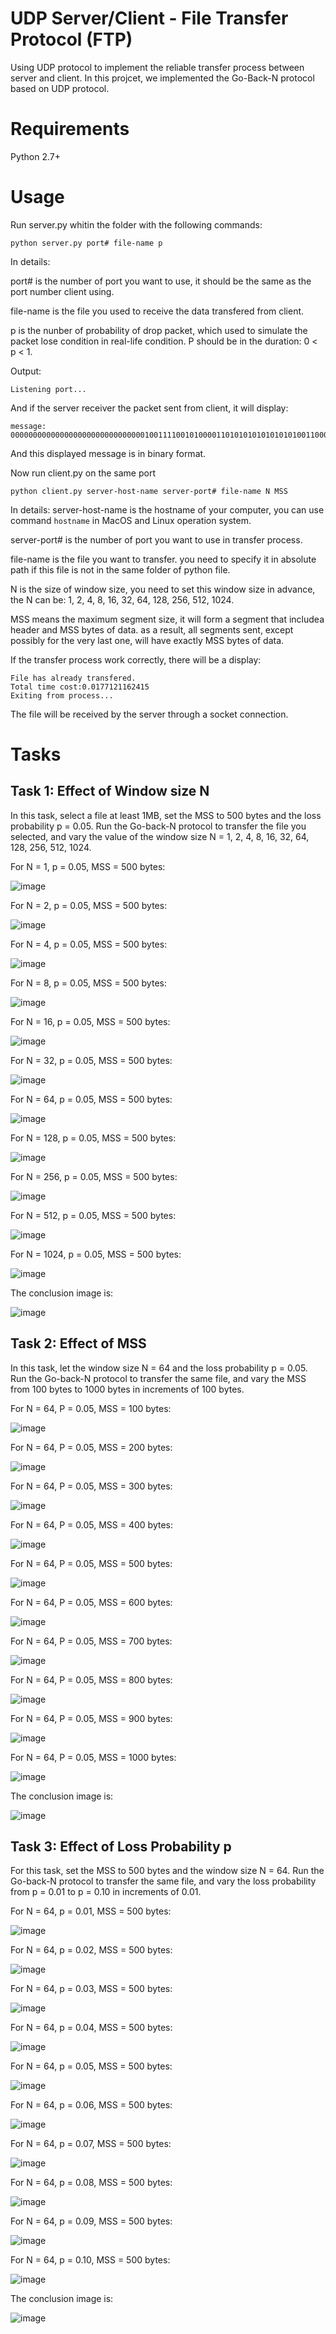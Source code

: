 # UDP Server/Client - File Transfer Protocol (FTP) #
Using UDP protocol to implement the reliable transfer process between server and client. In this projcet, we implemented the Go-Back-N protocol based on UDP protocol.

# Requirements #
Python 2.7+

# Usage #
Run server.py whitin the folder with the following commands:
```
python server.py port# file-name p
```

In details:

port# is the number of port you want to use, it should be the same as the port number client using.

file-name is the file you used to receive the data transfered from client.

p is the nunber of probability of drop packet, which used to simulate the packet lose condition in real-life condition. P should be in the duration: 0 < p < 1.


Output:
```
Listening port...
```

And if the server receiver the packet sent from client, it will display:
```
message:
0000000000000000000000000000001001111001010000110101010101010101001100010011001000110011
```
And this displayed message is in binary format.


Now run client.py on the same port
```
python client.py server-host-name server-port# file-name N MSS
```
In details:
server-host-name is the hostname of your computer, you can use command ``` hostname ``` in MacOS and Linux operation system.

server-port# is the number of port you want to use in transfer process.

file-name is the file you want to transfer. you need to specify it in absolute path if this file is not in the same folder of python file.

N is the size of window size, you need to set this window size in advance, the N can be: 1,
2, 4, 8, 16, 32, 64, 128, 256, 512, 1024.

MSS means the maximum segment size, it will form a segment that includea  header and MSS bytes of data. as a result, all segments sent, except possibly for the very last one, will have exactly MSS bytes of data.

If the transfer process work correctly, there will be a display:
```
File has already transfered.
Total time cost:0.0177121162415
Exiting from process...
```

The file will be received by the server through a socket connection. 

# Tasks #

## Task 1: Effect of Window size N ##

In this task, select a file at least 1MB, set the MSS to 500 bytes and the loss probability
p = 0.05. Run the Go-back-N protocol to transfer the file you selected, and vary the value of the window size N = 1, 2, 4, 8, 16, 32, 64, 128, 256, 512, 1024.

For N = 1, p = 0.05, MSS = 500 bytes:

![image](https://github.com/rhxbupt/go_back_N_UDP/blob/master/screencast/N%3D1.png)

For N = 2, p = 0.05, MSS = 500 bytes:

![image](https://github.com/rhxbupt/go_back_N_UDP/blob/master/screencast/N%20%3D2.png)

For N = 4, p = 0.05, MSS = 500 bytes:

![image](https://github.com/rhxbupt/go_back_N_UDP/blob/master/screencast/N%20%3D%204.png)

For N = 8, p = 0.05, MSS = 500 bytes:

![image](https://github.com/rhxbupt/go_back_N_UDP/blob/master/screencast/N%20%3D%208.png)

For N = 16, p = 0.05, MSS = 500 bytes:

![image](https://github.com/rhxbupt/go_back_N_UDP/blob/master/screencast/N%20%3D%2016.png)

For N = 32, p = 0.05, MSS = 500 bytes:

![image](https://github.com/rhxbupt/go_back_N_UDP/blob/master/screencast/N%20%3D%2032.png)

For N = 64, p = 0.05, MSS = 500 bytes:

![image](https://github.com/rhxbupt/go_back_N_UDP/blob/master/screencast/N%20%3D64.png)

For N = 128, p = 0.05, MSS = 500 bytes:

![image](https://github.com/rhxbupt/go_back_N_UDP/blob/master/screencast/n%20%3D128.png)

For N = 256, p = 0.05, MSS = 500 bytes:

![image](https://github.com/rhxbupt/go_back_N_UDP/blob/master/screencast/n%20%3D%20256.png)

For N = 512, p = 0.05, MSS = 500 bytes:

![image](https://github.com/rhxbupt/go_back_N_UDP/blob/master/screencast/n%20%3D%20512.png)

For N = 1024, p = 0.05, MSS = 500 bytes:

![image](https://github.com/rhxbupt/go_back_N_UDP/blob/master/screencast/n%3D1024.png)

The conclusion image is:

![image](https://github.com/rhxbupt/go_back_N_UDP/blob/master/screencast/window_size.png)


## Task 2: Effect of MSS ##

In this task, let the window size N = 64 and the loss probability p = 0.05. Run the Go-back-N protocol to
transfer the same file, and vary the MSS from 100 bytes to 1000 bytes in increments of 100 bytes.

For N = 64, P = 0.05, MSS = 100 bytes:

![image](https://github.com/rhxbupt/go_back_N_UDP/blob/master/screencast/MSS%20%3D100.png)

For N = 64, P = 0.05, MSS = 200 bytes:

![image](https://github.com/rhxbupt/go_back_N_UDP/blob/master/screencast/mss%20%3D%20200.png)

For N = 64, P = 0.05, MSS = 300 bytes:

![image](https://github.com/rhxbupt/go_back_N_UDP/blob/master/screencast/mss%20%3D%20300.png)

For N = 64, P = 0.05, MSS = 400 bytes:

![image](https://github.com/rhxbupt/go_back_N_UDP/blob/master/screencast/mss%20%3D%20400.png)

For N = 64, P = 0.05, MSS = 500 bytes:

![image](https://github.com/rhxbupt/go_back_N_UDP/blob/master/screencast/N%20%3D64.png)

For N = 64, P = 0.05, MSS = 600 bytes:

![image](https://github.com/rhxbupt/go_back_N_UDP/blob/master/screencast/m%20%3D600.png)

For N = 64, P = 0.05, MSS = 700 bytes:

![image](https://github.com/rhxbupt/go_back_N_UDP/blob/master/screencast/m%20%3D700.png)

For N = 64, P = 0.05, MSS = 800 bytes:

![image](https://github.com/rhxbupt/go_back_N_UDP/blob/master/screencast/m%20%3D%20800.png)

For N = 64, P = 0.05, MSS = 900 bytes:

![image](https://github.com/rhxbupt/go_back_N_UDP/blob/master/screencast/mss%20%3D900.png)

For N = 64, P = 0.05, MSS = 1000 bytes:

![image](https://github.com/rhxbupt/go_back_N_UDP/blob/master/screencast/mss%3D1000%20.png)

The conclusion image is:

![image](https://github.com/rhxbupt/go_back_N_UDP/blob/master/screencast/mss.png)


## Task 3: Effect of Loss Probability p ##

For this task, set the MSS to 500 bytes and the window size N = 64. Run the Go-back-N protocol to transfer the
same file, and vary the loss probability from p = 0.01 to p = 0.10 in increments of 0.01. 

For N = 64, p = 0.01, MSS = 500 bytes:

![image](https://github.com/rhxbupt/go_back_N_UDP/blob/master/screencast/%20p%20%3D%200.01.png)

For N = 64, p = 0.02, MSS = 500 bytes:

![image](https://github.com/rhxbupt/go_back_N_UDP/blob/master/screencast/p%20%3D%200.02.png)

For N = 64, p = 0.03, MSS = 500 bytes:

![image](https://github.com/rhxbupt/go_back_N_UDP/blob/master/screencast/p%20%3D%200.03.png)


For N = 64, p = 0.04, MSS = 500 bytes:

![image](https://github.com/rhxbupt/go_back_N_UDP/blob/master/screencast/p%20%3D%200.04.png)

For N = 64, p = 0.05, MSS = 500 bytes:

![image](https://github.com/rhxbupt/go_back_N_UDP/blob/master/screencast/screencast/N%20%3D64.png)

For N = 64, p = 0.06, MSS = 500 bytes:

![image](https://github.com/rhxbupt/go_back_N_UDP/blob/master/screencast/p%20%3D0.06.png)

For N = 64, p = 0.07, MSS = 500 bytes:

![image](https://github.com/rhxbupt/go_back_N_UDP/blob/master/screencast/p%20%3D%200.07.png)

For N = 64, p = 0.08, MSS = 500 bytes:

![image](https://github.com/rhxbupt/go_back_N_UDP/blob/master/screencast/p%20%3D%200.08.png)

For N = 64, p = 0.09, MSS = 500 bytes:

![image](https://github.com/rhxbupt/go_back_N_UDP/blob/master/screencast/p%20%3D0.09.png)

For N = 64, p = 0.10, MSS = 500 bytes:

![image](https://github.com/rhxbupt/go_back_N_UDP/blob/master/screencast/p%20%3D%201.0.png)

The conclusion image is:

![image](https://github.com/rhxbupt/go_back_N_UDP/blob/master/screencast/p.png)











